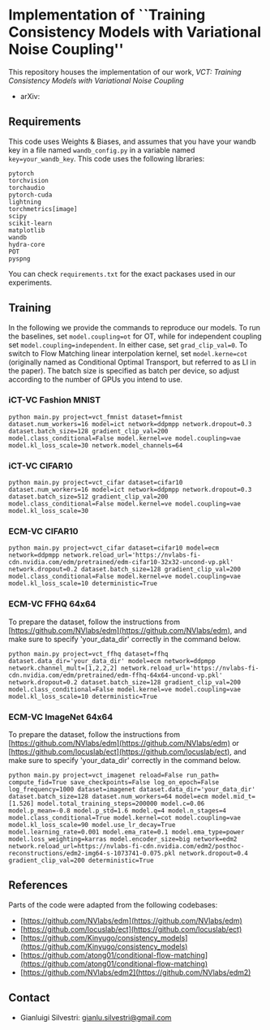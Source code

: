 # Implementation of ``Training Consistency Models with Variational Noise Coupling''
This repository houses the implementation of our work, *VCT: Training Consistency Models with Variational Noise Coupling*
- arXiv: 

## Requirements
This code uses Weights & Biases, and assumes that you have your wandb key in a file named `wandb_config.py` in a variable named `key=your_wandb_key`.
This code uses the following libraries:
```angular2html
pytorch 
torchvision 
torchaudio 
pytorch-cuda
lightning
torchmetrics[image]
scipy 
scikit-learn 
matplotlib 
wandb
hydra-core
POT
pyspng
```
You can check `requirements.txt` for the exact packases used in our experiments.
## Training
In the following we provide the commands to reproduce our models. To run the baselines, set `model.coupling=ot` for OT, while for independent coupling set `model.coupling=independent`. In either case, set `grad_clip_val=0`. To switch to Flow Matching linear interpolation kernel, set `model.kerne=cot` (originally named as Conditional Optimal Transport, but referred to as LI in the paper).
The batch size is specified as batch per device, so adjust according to the number of GPUs you intend to use.
### iCT-VC Fashion MNIST
```angular2html
python main.py project=vct_fmnist dataset=fmnist dataset.num_workers=16 model=ict network=ddpmpp network.dropout=0.3 dataset.batch_size=128 gradient_clip_val=200 model.class_conditional=False model.kernel=ve model.coupling=vae model.kl_loss_scale=30 network.model_channels=64
```

### iCT-VC CIFAR10
```angular2html
python main.py project=vct_cifar dataset=cifar10 dataset.num_workers=16 model=ict network=ddpmpp network.dropout=0.3 dataset.batch_size=512 gradient_clip_val=200 model.class_conditional=False model.kernel=ve model.coupling=vae model.kl_loss_scale=30
```

### ECM-VC CIFAR10
```angular2html
python main.py project=vct_cifar dataset=cifar10 model=ecm network=ddpmpp network.reload_url='https://nvlabs-fi-cdn.nvidia.com/edm/pretrained/edm-cifar10-32x32-uncond-vp.pkl' network.dropout=0.2 dataset.batch_size=128 gradient_clip_val=200 model.class_conditional=False model.kernel=ve model.coupling=vae model.kl_loss_scale=10 deterministic=True
```

### ECM-VC FFHQ 64x64
To prepare the dataset, follow the instructions from [https://github.com/NVlabs/edm](https://github.com/NVlabs/edm), and make sure to specify 'your_data_dir' correctly in the command below.
```angular2html
python main.py project=vct_ffhq dataset=ffhq dataset.data_dir='your_data_dir' model=ecm network=ddpmpp network.channel_mult=[1,2,2,2] network.reload_url='https://nvlabs-fi-cdn.nvidia.com/edm/pretrained/edm-ffhq-64x64-uncond-vp.pkl' network.dropout=0.2 dataset.batch_size=128 gradient_clip_val=200 model.class_conditional=False model.kernel=ve model.coupling=vae model.kl_loss_scale=10 deterministic=True
```

### ECM-VC ImageNet 64x64
To prepare the dataset, follow the instructions from [https://github.com/NVlabs/edm](https://github.com/NVlabs/edm) or [https://github.com/locuslab/ect](https://github.com/locuslab/ect), and make sure to specify 'your_data_dir' correctly in the command below.
```angular2html
python main.py project=vct_imagenet reload=False run_path= compute_fid=True save_checkpoints=False log_on_epoch=False log_frequency=1000 dataset=imagenet dataset.data_dir='your_data_dir' dataset.batch_size=128 dataset.num_workers=64 model=ecm model.mid_t=[1.526] model.total_training_steps=200000 model.c=0.06 model.p_mean=-0.8 model.p_std=1.6 model.q=4 model.n_stages=4 model.class_conditional=True model.kernel=cot model.coupling=vae model.kl_loss_scale=90 model.use_lr_decay=True model.learning_rate=0.001 model.ema_rate=0.1 model.ema_type=power model.loss_weighting=karras model.encoder_size=big network=edm2 network.reload_url=https://nvlabs-fi-cdn.nvidia.com/edm2/posthoc-reconstructions/edm2-img64-s-1073741-0.075.pkl network.dropout=0.4 gradient_clip_val=200 deterministic=True
```
## References
Parts of the code were adapted from the following codebases:
- [https://github.com/NVlabs/edm](https://github.com/NVlabs/edm)
- [https://github.com/locuslab/ect](https://github.com/locuslab/ect)
- [https://github.com/Kinyugo/consistency_models](https://github.com/Kinyugo/consistency_models)
- [https://github.com/atong01/conditional-flow-matching](https://github.com/atong01/conditional-flow-matching)
- [https://github.com/NVlabs/edm2](https://github.com/NVlabs/edm2)

## Contact
- Gianluigi Silvestri: gianlu.silvestri@gmail.com
